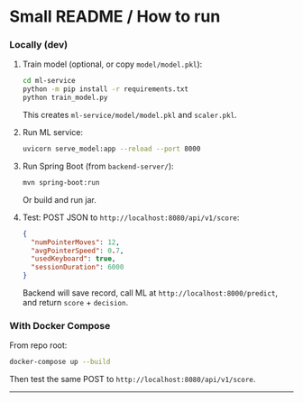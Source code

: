# Small README / How to run

### Locally (dev)

1. Train model (optional, or copy `model/model.pkl`):

   ```bash
   cd ml-service
   python -m pip install -r requirements.txt
   python train_model.py
   ```

   This creates `ml-service/model/model.pkl` and `scaler.pkl`.

2. Run ML service:

   ```bash
   uvicorn serve_model:app --reload --port 8000
   ```

3. Run Spring Boot (from `backend-server/`):

   ```bash
   mvn spring-boot:run
   ```

   Or build and run jar.

4. Test:
   POST JSON to `http://localhost:8080/api/v1/score`:

   ```json
   {
     "numPointerMoves": 12,
     "avgPointerSpeed": 0.7,
     "usedKeyboard": true,
     "sessionDuration": 6000
   }
   ```

   Backend will save record, call ML at `http://localhost:8000/predict`, and return `score` + `decision`.

### With Docker Compose

From repo root:

```bash
docker-compose up --build
```

Then test the same POST to `http://localhost:8080/api/v1/score`.

---
<!-- 
# Notes & best-practice reminders

* Keep the heuristic fallback inside `ScoreService` in case the ML service is down.
* Save scaler used during training and load it in `serve_model.py` — consistent preprocessing matters.
* Add model version to `/predict` response for traceability.
* For production, secure ML endpoint (auth), add rate-limiting, and persistent DB (Postgres).
* Log predictions + inputs (no PII) for later evaluation and retraining.

---

If you want, I can now:

* generate the full file contents for every file in the tree so you can copy/paste, **or**
* prepare a ready-to-run `docker-compose` repo files bundle (I’ll paste complete file contents), or
* add model versioning + simple health endpoint (`/health`) in FastAPI and show how ScoreService can circuit-break with Resilience4j.

Which of the above would you like next? -->
